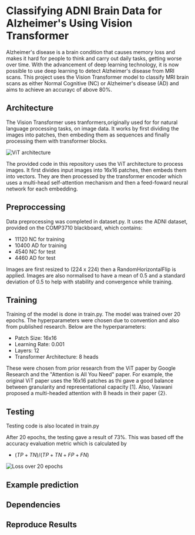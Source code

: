 # Classifying ADNI Brain Data for Alzheimer's Using Vision Transformer

Alzheimer's disease is a brain condition that causes memory loss and makes it hard for people to think and carry out daily tasks, getting worse over time. With the advancement of deep learning technology, it is now possible to use deep learning to detect Alzheimer's disease from MRI scans. This project uses the Vision Transformer model to classify MRI brain scans as either Normal Cognitive (NC) or Alzheimer's disease (AD) and aims to achieve an accurayc of above 80%.

## Architecture
The Vision Transformer uses tranformers,originally used for for natural language processing tasks, on image data. It works by first dividing the images into patches, then embeding them as sequences and finally processing them with transformer blocks.

![ViT architecture](https://github.com/bquek00/PatternAnalysis-2023/blob/2c189675d69af3c897474e3076d9c15dc9fa83dd/recognition/DontForgetAlzheimers/Screenshot%202023-10-26%20at%203.52.47%20AM.png)

The provided code in this repository uses the ViT architecture to process images. It first divides input images into 16x16 patches, then embeds them into vectors. They are then processed by the transformer encoder which uses a multi-head self-attention mechanism and then a feed-foward neural network for each embedding. 

## Preproccessing
Data  preprocessing was completed in dataset.py. It uses the ADNI dataset, provided on the COMP3710 blackboard, which contains:

- 11120 NC for training
- 10400 AD for training
- 4540 NC for test
- 4460 AD for test

Images are first resized to (224 x 224) then a RandomHorizontalFlip is applied. Images are also normalised to have a mean of 0.5 and a standard deviation of 0.5 to help with stability and convergence while training.
  

## Training
Training of the model is done in train.py. The model was trained over 20 epochs. The hyperparameters were chosen due to convention and also from published research. Below are the hyperparameters:

- Patch Size: 16x16
- Learning Rate: 0.001
- Layers: 12
- Transformer Architecture: 8 heads

These were chosen from prior research from the ViT paper by Google Research and the "Attention is All You Need" paper. For example, the original ViT paper uses the 16x16 patches as thi gave a good balance between granularity and representational capacity [1]. Also, Vaswani proposed a multi-headed attention with 8 heads in their paper {2}. 

## Testing

Testing code is also located in train.py

After 20 epochs, the testing gave a result of 73%. This was based off the accuracy evaluation metric which is calculated by 

- $(TP + TN) / (TP + TN + FP + FN)$

![Loss over 20 epochs](https://github.com/bquek00/PatternAnalysis-2023/blob/8f5cdea5170649a1be91abc45fab251eafcb0843/recognition/DontForgetAlzheimers/LOSS.png)
  

## Example prediction

## Dependencies 

## Reproduce Results
